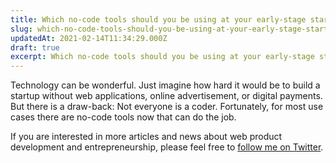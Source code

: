 ```yaml
---
title: Which no-code tools should you be using at your early-stage startup
slug: which-no-code-tools-should-you-be-using-at-your-early-stage-startup
updatedAt: 2021-02-14T11:34:29.000Z
draft: true
excerpt: Which no-code tools should you be using at your early-stage startup?
---
```


Technology can be wonderful. Just imagine how hard it would be to build a startup without web applications, online advertisement, or digital payments. But there is a draw-back: Not everyone is a coder. Fortunately, for most use cases there are no-code tools now that can do the job.

If you are interested in more articles and news about web product development and entrepreneurship, please feel free to [follow me on Twitter](https://twitter.com/intent/follow?original_referer=https%253A%252F%252Fstartup-cto.net%252F&ref_src=twsrc%5Etfw&region=follow_link&screen_name=The_Startup_CTO&tw_p=followbutton).
